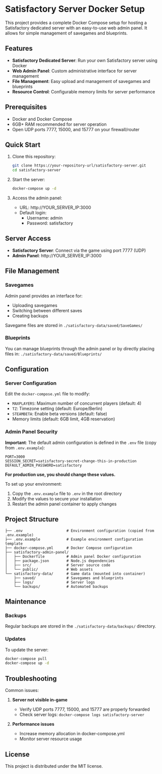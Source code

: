 # Satisfactory Server Docker Setup

This project provides a complete Docker Compose setup for hosting a Satisfactory dedicated server with an easy-to-use web admin panel. It allows for simple management of savegames and blueprints.

## Features

- **Satisfactory Dedicated Server**: Run your own Satisfactory server using Docker
- **Web Admin Panel**: Custom administrative interface for server management
- **File Management**: Easy upload and management of savegames and blueprints
- **Resource Control**: Configurable memory limits for server performance

## Prerequisites

- Docker and Docker Compose
- 6GB+ RAM recommended for server operation
- Open UDP ports 7777, 15000, and 15777 on your firewall/router

## Quick Start

1. Clone this repository:
   ```bash
   git clone https://your-repository-url/satisfactory-server.git
   cd satisfactory-server
   ```

2. Start the server:
   ```bash
   docker-compose up -d
   ```

3. Access the admin panel:
   - URL: http://YOUR_SERVER_IP:3000
   - Default login:
     - Username: admin
     - Password: satisfactory

## Server Access

- **Satisfactory Server**: Connect via the game using port 7777 (UDP)
- **Admin Panel**: http://YOUR_SERVER_IP:3000

## File Management

### Savegames
Admin panel provides an interface for:
- Uploading savegames
- Switching between different saves
- Creating backups

Savegame files are stored in `./satisfactory-data/saved/SaveGames/`

### Blueprints
You can manage blueprints through the admin panel or by directly placing files in:
`./satisfactory-data/saved/Blueprints/`

## Configuration

### Server Configuration
Edit the `docker-compose.yml` file to modify:

- `MAXPLAYERS`: Maximum number of concurrent players (default: 4)
- `TZ`: Timezone setting (default: Europe/Berlin)
- `STEAMBETA`: Enable beta versions (default: false)
- Memory limits (default: 6GB limit, 4GB reservation)

### Admin Panel Security

**Important**: The default admin configuration is defined in the `.env` file (copy from `.env.example`):
```
PORT=3000
SESSION_SECRET=satisfactory-secret-change-this-in-production
DEFAULT_ADMIN_PASSWORD=satisfactory
```

**For production use, you should change these values.**

To set up your environment:
1. Copy the `.env.example` file to `.env` in the root directory
2. Modify the values to secure your installation
3. Restart the admin panel container to apply changes

## Project Structure

```
├── .env                    # Environment configuration (copied from .env.example)
├── .env.example            # Example environment configuration template
├── docker-compose.yml      # Docker Compose configuration
├── satisfactory-admin-panel/
│   ├── Dockerfile          # Admin panel Docker configuration
│   ├── package.json        # Node.js dependencies
│   ├── src/                # Server source code
│   └── public/             # Web assets
└── satisfactory-data/      # Game data (mounted into container)
    ├── saved/              # Savegames and blueprints
    ├── logs/               # Server logs
    └── backups/            # Automated backups
```

## Maintenance

### Backups
Regular backups are stored in the `./satisfactory-data/backups/` directory.

### Updates
To update the server:

```bash
docker-compose pull
docker-compose up -d
```

## Troubleshooting

Common issues:

1. **Server not visible in-game**
   - Verify UDP ports 7777, 15000, and 15777 are properly forwarded
   - Check server logs: `docker-compose logs satisfactory-server`

2. **Performance issues**
   - Increase memory allocation in docker-compose.yml
   - Monitor server resource usage

## License

This project is distributed under the MIT license.